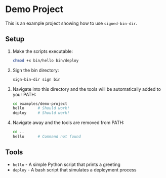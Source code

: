 # Demo Project

This is an example project showing how to use `signed-bin-dir`.

## Setup

1. Make the scripts executable:
   ```bash
   chmod +x bin/hello bin/deploy
   ```

2. Sign the bin directory:
   ```bash
   sign-bin-dir sign bin
   ```

3. Navigate into this directory and the tools will be automatically added to your PATH:
   ```bash
   cd examples/demo-project
   hello      # Should work!
   deploy     # Should work!
   ```

4. Navigate away and the tools are removed from PATH:
   ```bash
   cd ..
   hello      # Command not found
   ```

## Tools

- `hello` - A simple Python script that prints a greeting
- `deploy` - A bash script that simulates a deployment process 